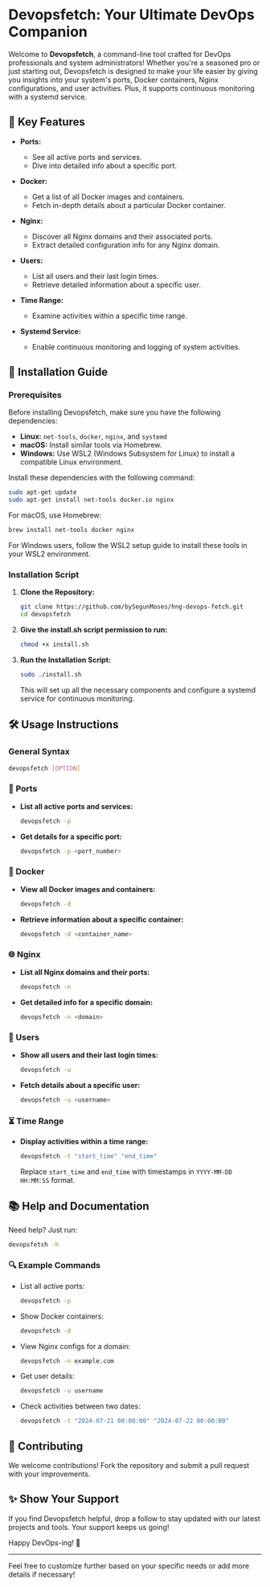 # Devopsfetch: Your Ultimate DevOps Companion

Welcome to **Devopsfetch**, a command-line tool crafted for DevOps professionals and system administrators! Whether you're a seasoned pro or just starting out, Devopsfetch is designed to make your life easier by giving you insights into your system's ports, Docker containers, Nginx configurations, and user activities. Plus, it supports continuous monitoring with a systemd service.

## 🚀 Key Features

- **Ports:**
  - See all active ports and services.
  - Dive into detailed info about a specific port.

- **Docker:**
  - Get a list of all Docker images and containers.
  - Fetch in-depth details about a particular Docker container.

- **Nginx:**
  - Discover all Nginx domains and their associated ports.
  - Extract detailed configuration info for any Nginx domain.

- **Users:**
  - List all users and their last login times.
  - Retrieve detailed information about a specific user.

- **Time Range:**
  - Examine activities within a specific time range.

- **Systemd Service:**
  - Enable continuous monitoring and logging of system activities.

## 🔧 Installation Guide

### Prerequisites

Before installing Devopsfetch, make sure you have the following dependencies:

- **Linux:** `net-tools`, `docker`, `nginx`, and `systemd`
- **macOS:** Install similar tools via Homebrew.
- **Windows:** Use WSL2 (Windows Subsystem for Linux) to install a compatible Linux environment.

Install these dependencies with the following command:

```bash
sudo apt-get update
sudo apt-get install net-tools docker.io nginx
```

For macOS, use Homebrew:

```bash
brew install net-tools docker nginx
```

For Windows users, follow the WSL2 setup guide to install these tools in your WSL2 environment.

### Installation Script

1. **Clone the Repository:**

   ```bash
   git clone https://github.com/bySegunMoses/hng-devops-fetch.git
   cd devopsfetch
   ```

2. **Give the install.sh script permission to run:**

   ```bash
   chmod +x install.sh
   ```
   
3. **Run the Installation Script:**

   ```bash
   sudo ./install.sh
   ```

   This will set up all the necessary components and configure a systemd service for continuous monitoring.

## 🛠 Usage Instructions

### General Syntax

```bash
devopsfetch [OPTION]
```

### 📡 Ports

- **List all active ports and services:**

  ```bash
  devopsfetch -p
  ```

- **Get details for a specific port:**

  ```bash
  devopsfetch -p <port_number>
  ```

### 🐳 Docker

- **View all Docker images and containers:**

  ```bash
  devopsfetch -d
  ```

- **Retrieve information about a specific container:**

  ```bash
  devopsfetch -d <container_name>
  ```

### 🌐 Nginx

- **List all Nginx domains and their ports:**

  ```bash
  devopsfetch -n
  ```

- **Get detailed info for a specific domain:**

  ```bash
  devopsfetch -n <domain>
  ```

### 👥 Users

- **Show all users and their last login times:**

  ```bash
  devopsfetch -u
  ```

- **Fetch details about a specific user:**

  ```bash
  devopsfetch -u <username>
  ```

### ⏳ Time Range

- **Display activities within a time range:**

  ```bash
  devopsfetch -t "start_time" "end_time"
  ```

  Replace `start_time` and `end_time` with timestamps in `YYYY-MM-DD HH:MM:SS` format.

## 📚 Help and Documentation

Need help? Just run:

```bash
devopsfetch -h
```

### 🔍 Example Commands

- List all active ports:

  ```bash
  devopsfetch -p
  ```

- Show Docker containers:

  ```bash
  devopsfetch -d
  ```

- View Nginx configs for a domain:

  ```bash
  devopsfetch -n example.com
  ```

- Get user details:

  ```bash
  devopsfetch -u username
  ```

- Check activities between two dates:

  ```bash
  devopsfetch -t "2024-07-21 00:00:00" "2024-07-22 00:00:00"
  ```

## 🤝 Contributing

We welcome contributions! Fork the repository and submit a pull request with your improvements.

## ✨ Show Your Support

If you find Devopsfetch helpful, drop a follow to stay updated with our latest projects and tools. Your support keeps us going!

Happy DevOps-ing! 🚀

---

Feel free to customize further based on your specific needs or add more details if necessary!
